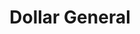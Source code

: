 ---
title: "Dollar General"
url: /bloomington/dollar-general-east-hamilton-road/
shop: Kramladen
---